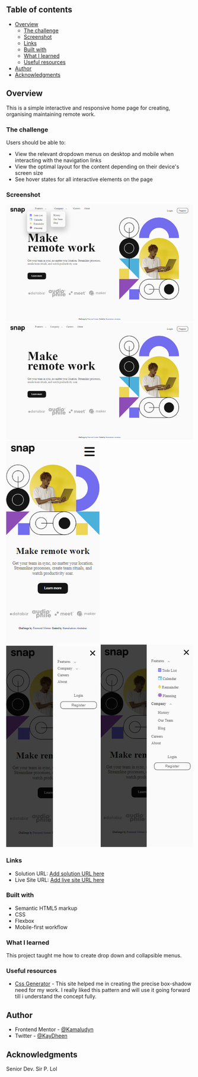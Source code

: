 
## Table of contents

- [Overview](#overview)
  - [The challenge](#the-challenge)
  - [Screenshot](#screenshot)
  - [Links](#links)
  - [Built with](#built-with)
  - [What I learned](#what-i-learned)
  - [Useful resources](#useful-resources)
- [Author](#author)
- [Acknowledgments](#acknowledgments)

## Overview
This is a simple interactive and responsive home page for creating, organising maintaining remote work.

### The challenge

Users should be able to:

- View the relevant dropdown menus on desktop and mobile when interacting with the navigation links
- View the optimal layout for the content depending on their device's screen size
- See hover states for all interactive elements on the page

### Screenshot

![](./screenshots\desktop-active-dropdown.png)
![](./screenshots\desktop-complete-design.png)
![](./screenshots\mobile-design-preview.png)
![](./screenshots\mobile-menu-collapsed-preview.png)
![](./screenshots\mobile-menu-expanded-preview.png)


### Links

- Solution URL: [Add solution URL here](https://your-solution-url.com)
- Live Site URL: [Add live site URL here](https://your-live-site-url.com)

### Built with

- Semantic HTML5 markup
- CSS
- Flexbox
- Mobile-first workflow

### What I learned

This project taught me how to create drop down and collapsible menus.

### Useful resources

- [Css Generator](https://cssgenerator.org/box-shadow-css-generator.html) - This site helped me in creating the precise box-shadow need for my work. I really liked this pattern and will use it going forward till i understand the concept fully.

## Author

- Frontend Mentor - [@Kamaludyn](https://www.frontendmentor.io/profile/Kamaludyn)
- Twitter - [@KayDheen](https://www.twitter.com/KayDheen)

## Acknowledgments

Senior Dev. Sir P. Lol